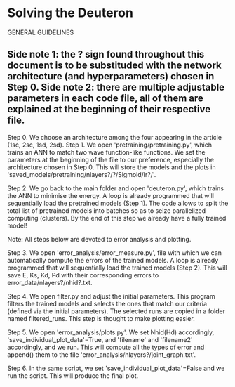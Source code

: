 # Solving the Deuteron

GENERAL GUIDELINES

Side note 1: the ? sign found throughout this document is to be substituded with the network architecture (and hyperparameters) chosen in Step 0.
Side note 2: there are multiple adjustable parameters in each code file, all of them are explained at the beginning of their respective file.
-------------------------------------------------------------------------------------------------------------------------------------------------------------------------

Step 0. We choose an architecture among the four appearing in the article (1sc, 2sc, 1sd, 2sd). 
Step 1. We open 'pretraining/pretraining.py', which trains an ANN to match two wave function-like functions. We set the parameters at the beginning of the file to our preference, especially the architecture chosen in Step 0. This will store the models and the plots in 'saved_models/pretraining/nlayers?/?/Sigmoid/lr?/'. 

Step 2. We go back to the main folder and open 'deuteron.py', which trains the ANN to minimise the energy. A loop is already programmed that will sequentially load the pretrained models (Step 1). The code allows to split the total list of pretrained models into batches so as to seize parallelized computing (clusters). 
By the end of this step we already have a fully trained model!

Note: All steps below are devoted to error analysis and plotting.

Step 3. We open 'error_analysis/error_measure.py', file with which we can automatically compute the errors of the trained models. A loop is already programmed that will sequentially load the trained models (Step 2).
This will save E, Ks, Kd, Pd with their corresponding errors to error_data/nlayers?/nhid?.txt. 

Step 4. We open filter.py and adjust the initial parameters. This program filters the trained models and selects the ones that match our criteria (defined via the initial parameters). The selected runs are copied in a folder named filtered_runs. This step is thought to make plotting easier.

Step 5. We open 'error_analysis/plots.py'. We set Nhid(Hd) accordingly, 'save_individual_plot_data'=True, and 'filename' and 'filename2' accordingly, and we run.
This will compute all the types of error and append() them to the file 'error_analysis/nlayers?/joint_graph.txt'. 

Step 6. In the same script, we set 'save_individual_plot_data'=False and we run the script. This will produce the final plot.

